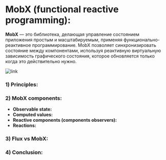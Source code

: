 # MobX (functional reactive programming):

**MobX** — это библиотека, делающая управление состоянием приложения простым и 
масштабируемым, применяя функционально-реактивное программирование.
MobX позволяет синхронизировать состояние между компонентами, используя реактивную 
виртуальную зависимость графического состояния, которое обновляется только когда 
это действительно нужно.

![link](https://habrastorage.org/webt/y1/d9/uv/y1d9uvdt1z24mzeezyjzer0jjj0.png)

### 1) Principles:

### 2) MobX components:  
  - **Observable state:**
  - **Computed values:**
  - **Reactive components (components observers):**
  - **Reactions:**

### 3) Flux vs MobX:

### 4) Conclusion:  
